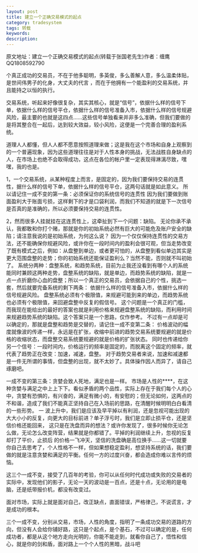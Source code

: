 ```yaml
---
layout: post
title: 建立一个正确交易模式的起点
category: tradesystem
tags: 转载
keywords: 
description: 
---
```




原文地址：建立一个正确交易模式的起点(转载于张国老先生)作者：缠鹰QQ1808592790

个真正成功的交易员，不在于他多聪明，多英俊，多么善解人意，多么温柔体贴，是世间伟男子的化身，大丈夫的代言 ，而在于他拥有一个能盈利的交易系统，并且能持之以恒的执行。

交易系统，听起来好像很复杂，其实其核心，就是“信号”，依据什么样的信号下单，依据什么样的信号平仓，依据什么样的信号准备入市，依据什么样的信号规避风险，最主要的也就是这四点……这些信号单独看来并非多么准确，但我们要做的是将其整合在一起后，达到较大效益，较小风险，这便是一个完善合理的盈利系统。

道理人人都懂，但人人都不愿意按照道理来做；这是我在这个市场和自身上观察到的一个普遍现象，因为这些道理往往是对于人性本身的挑战，无法战胜自身缺点的人，在市场上也绝不会取得成功，这点在各位的帐户里一定表现得淋漓尽致，嘿嘿，我的也是。

1，一个交易系统，从某种程度上而言，是固定的，因为我们要保持交易的连贯性，据什么样的信号下单，依据什么样的信号平仓，这两句话就是如此意义。
所以请记住一成不变的第一条：必须保证你的系统信号的连贯性
因为我们要做到账面盈利大于账面亏损，这样剩下的才是口袋利润，而我们不知道的就是下一次信号是否真的是准确的，所以必须要保持交易的连贯性。

2，然而很多人挂就挂在这连贯性上，这牵扯到下一个问题：缺陷。
无论你承不承认，我都敢和你打个赌，那就是你的初始系统必然有巨大的可能危及账户安全的缺陷；请注意我说的是初始系统，为何这么说？
因为一个仅仅保持连贯性的交易方法，还不能确保你规避风险，或许你在一段时间内的盈利会很可观，但当走势改变了既有模式之后，例如：从盘整到单边，或者更可怕的，从盘整到看似单边其实是更大范围盘整的走势；你的初始系统还能保证盈利么？当然不能，否则就不叫初始了。
系统分两种：盘整系统，和趋势系统，目前为止我还没看到有哪个人的系统能同时兼顾这两种走势，盘整系统的缺陷，就是单边，而趋势系统的缺陷，就是一点一点折磨你心血的盘整；所以一个真正的交易员，会依据自己的个性，挑选一套，然后就要完备系统的剩下两条： 依据什么样的信号准备入市，依据什么样的信号规避风险。
盘整系统必须有个极限值，来规避可能到来的单边，而趋势系统也必须有个极限值，来回避盘整中反复的假信号。
这个问题是一个真正的门槛，而我现在能给出的最好的答案也就是利用价格来规避盘整系统的缺陷，而利用时间来规避趋势系统的缺陷。这个答案只是一个思路，仅作参考。
不过有一点却是可以确定的，那就是盘整和趋势是交替的，请记住一成不变第二条：
价格波动的幅度就像波的传递一样，永远是在扩张，收缩中前进的趋势交易系统要规避的就是价格的收缩状态，而盘整交易系统要规避的就是价格的扩张状态。 同时也传递给你另一个信号：一段时间内，价格运行的频率是固定的，而脱离这个固定的频率，就代表了趋势正在改变：加速，减速，盘整。
对于趋势交易者来说，加速和减速都是一件无所谓的事情，但盘整的出现，就不太妙了。具体操作因人而异了，请自己琢磨吧。

一成不变的第三条：贪婪会致人死地，满足也是一样。
市场是人性的****，在这种贪婪与满足之中上上下下。看似矛盾的两个品性，实际上存在于我们每个人的心中，贪婪有恐惧的，有兴奋的，满足有微小的，有安慰的；但无论如何，这两点的不和谐，造成了我们不能真正坚持自己在入场前的思路，在清醒时候明明白白看清的一些形势。
一 波上升中，我们是应该及早平掉以有利润，还是忽视可能出现的大大小小的反复，向更大的目标前进？单子浮亏时，我们是立即止损平仓，还是坚信价格还能回来， 这只是在洗盘而异的想法？或许你发现了，很多时候你无论怎么做，无论怎么改变阵营，结果就是你都错了。平掉的利润继续上升，忽视的反复却打了平价，止损后 的价格一飞冲天，坚信的洗盘确是高位换手……这一切就要你自己去思考了，个人性格不一样，但如果想稳定盈利，想坚持系统的话，我们要做的就是注意贪婪和满足的平衡。任何一方的过度兴奋，都会造成你难以言传的烦恼。

这三个一成不变，接受了几百年的考验，你可以从任何时代成功或失败的交易者的实际中，发现他们的影子，无论一天的波动是一百点，还是十点，无论用的是电脑，还是纸带报价机，都没有改变过。

面对市场，实际上就是面对自己，改正缺点，直面错误，严格律己，不说谎言，才是成功的根本。

三个一成不变，分别从交易，市场，人性的角度，指明了一条成功交易的道路的方向，但没有人会给你铺好路，这只是个起点，是个基石，不过可以确定的是，任何成功者，都是从这个地方走向光明的，你能不能走到，就看你自己了，悟性和信心，就是你的剑和盾，面对路上一个个人性的黑暗，战斗吧



